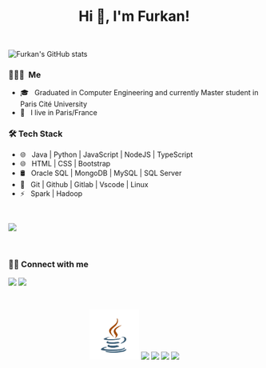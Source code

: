 
<!--
**Furkan9528/Furkan9528** is a ✨ _special_ ✨ repository because its `README.md` (this file) appears on your GitHub profile.

Here are some ideas to get you started:

- 🔭 I’m currently working on ...
- 🌱 I’m currently learning ...
- 👯 I’m looking to collaborate on ...
- 🤔 I’m looking for help with ...
- 💬 Ask me about ...
- 📫 How to reach me: ...
- 😄 Pronouns: ...
- ⚡ Fun fact: ...
-->


<h1 align="center">Hi 👋, I'm  Furkan!</h1>
<br>

![Furkan's GitHub stats](https://github-readme-stats.vercel.app/api?username=furkan9528&show_icons=true)


<h3> 👨🏻‍💻 &nbsp;Me </h3>

- 🎓 &nbsp; Graduated in Computer Engineering and currently Master student in Paris Cité University 
- 💼 &nbsp; I live in Paris/France 

<h3>🛠 Tech Stack</h3>

- 🌐 &nbsp; Java | Python | JavaScript | NodeJS | TypeScript
- 🌐 &nbsp; HTML | CSS  | Bootstrap 
- 🛢 &nbsp; Oracle SQL | MongoDB | MySQL | SQL Server
- 🔧 &nbsp; Git | Github | Gitlab | Vscode | Linux
- ⚡ &nbsp; Spark  | Hadoop


<br>

![](https://komarev.com/ghpvc/?username=furkan9528)

<br>

<p>
   <h3> 🤝🏻 Connect with me </h3>
  <a href="mailto:furkankara.9528@gmail.com?subject=[GitHub]%20🔥%20profile%20contact&body=Hello"><img src="https://img.shields.io/badge/e‑mail-D14836.svg?style=for-the-badge&logo=GMail&logoColor=white"/></a>
  <a href="https://www.linkedin.com/in/kara-furkan/"><img src="https://img.shields.io/badge/linkedin-0077B5.svg?style=for-the-badge&logo=linkedin&logoColor=white"/></a>
</p>

<br>
<p align="center">
   <img src="https://raw.githubusercontent.com/Deathopex/Deathopex/main/java.gif" width="100">
   <img src="https://media3.giphy.com/media/ln7z2eWriiQAllfVcn/200w.webp" width="100">
   <img src="https://i.giphy.com/media/LMt9638dO8dftAjtco/200.webp" width="100">
   <img src="https://i.giphy.com/media/KzJkzjggfGN5Py6nkT/200.webp" width="100">
   <img src="https://i.giphy.com/media/IdyAQJVN2kVPNUrojM/200.webp" width="100"><br><br>
</p>
<br>
<br>

